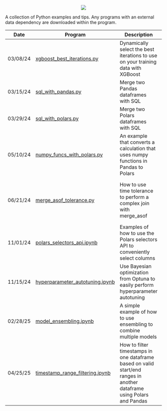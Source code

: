 <p align="center">
  <img src="https://github.com/user-attachments/assets/bad58d59-1345-47a5-b121-8ad1af772bf7">
</p>
A collection of Python examples and tips. Any programs with an external data dependency are downloaded within the program.

Date          | Program       | Description   | Tags 
------------- | ------------- | ------------- | ------------- 
03/08/24 | [xgboost_best_iterations.py](./xgboost_best_iterations.py) | Dynamically select the best iterations to use on your training data with XGBoost | Data Science, Gradient Boosting, XGBoost
03/15/24 | [sql_with_pandas.py](./sql_with_pandas.py) | Merge two Pandas dataframes with SQL | Data Engineering, Pandas, SQL
03/29/24 | [sql_with_polars.py](./sql_with_polars.py) | Merge two Polars dataframes with SQL | Data Engineering, Polars, SQL
05/10/24 | [numpy_funcs_with_polars.py](./numpy_funcs_with_polars.py) | An example that converts a calculation that uses numpy functions in Pandas to Polars | Data Engineering, Numpy, Pandas, Polars
06/21/24 | [merge_asof_tolerance.py](./merge_asof_tolerance.py) | How to use time tolerance to perform a complex join with merge_asof | Data Engineering, Data Science, Join, Merge, Pandas, Temporal
11/01/24 | [polars_selectors_api.ipynb](./polars_selectors_api.ipynb) | Examples of how to use the Polars selectors API to conveniently select columns | Data Engineering, Data Science, Polars
11/15/24 | [hyperparameter_autotuning.ipynb](./hyperparameter_autotuning.ipynb) | Use Bayesian optimization from Optuna to easily perform hyperparameter autotuning | AI, Data Science, Machine Learning, Optimization
02/28/25 | [model_ensembling.ipynb](./model_ensembling.ipynb) | A simple example of how to use ensembling to combine multiple models | AI, Data Science, Machine Learning, Scikit-learn
04/25/25 | [timestamp_range_filtering.ipynb](./timestamp_range_filtering.ipynb) | How to filter timestamps in one dataframe based on valid start/end ranges in another dataframe using Polars and Pandas | Data Engineering, Data Science, Pandas, Polars
